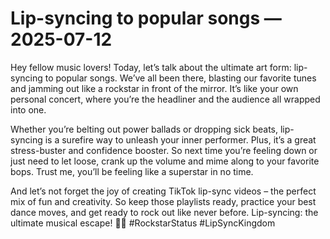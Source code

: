 # Lip-syncing to popular songs — 2025-07-12

Hey fellow music lovers! Today, let’s talk about the ultimate art form: lip-syncing to popular songs. We’ve all been there, blasting our favorite tunes and jamming out like a rockstar in front of the mirror. It’s like your own personal concert, where you’re the headliner and the audience all wrapped into one.

Whether you’re belting out power ballads or dropping sick beats, lip-syncing is a surefire way to unleash your inner performer. Plus, it’s a great stress-buster and confidence booster. So next time you’re feeling down or just need to let loose, crank up the volume and mime along to your favorite bops. Trust me, you’ll be feeling like a superstar in no time.

And let’s not forget the joy of creating TikTok lip-sync videos – the perfect mix of fun and creativity. So keep those playlists ready, practice your best dance moves, and get ready to rock out like never before. Lip-syncing: the ultimate musical escape! 🎤🎶 #RockstarStatus #LipSyncKingdom